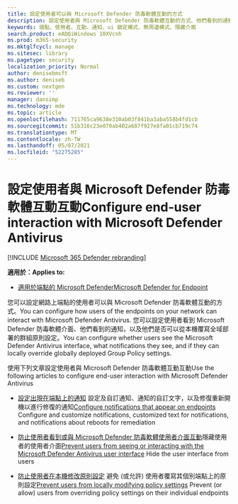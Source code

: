 ```yaml
---
title: 設定使用者可以與 Microsoft Defender 防毒軟體互動的方式
description: 設定使用者與 Microsoft Defender 防毒軟體互動的方式、他們看到的通知，以及是否可以覆寫設定。
keywords: 端點、使用者、互動、通知、ui 鎖定模式、無周邊模式、隱藏介面
search.product: eADQiWindows 10XVcnh
ms.prod: m365-security
ms.mktglfcycl: manage
ms.sitesec: library
ms.pagetype: security
localization_priority: Normal
author: denisebmsft
ms.author: deniseb
ms.custom: nextgen
ms.reviewer: ''
manager: dansimp
ms.technology: mde
ms.topic: article
ms.openlocfilehash: 711765ca9638e310ab03f841ba3aba558b4fd1cb
ms.sourcegitcommit: 51b316c23e070ab402a687f927e8fa01cb719c74
ms.translationtype: MT
ms.contentlocale: zh-TW
ms.lasthandoff: 05/07/2021
ms.locfileid: "52275285"
---
```

# <a name="configure-end-user-interaction-with-microsoft-defender-antivirus"></a><span data-ttu-id="4ef03-104">設定使用者與 Microsoft Defender 防毒軟體互動互動</span><span class="sxs-lookup"><span data-stu-id="4ef03-104">Configure end-user interaction with Microsoft Defender Antivirus</span></span>

[!INCLUDE [Microsoft 365 Defender rebranding](../../includes/microsoft-defender.md)]


<span data-ttu-id="4ef03-105">**適用於：**</span><span class="sxs-lookup"><span data-stu-id="4ef03-105">**Applies to:**</span></span>

- [<span data-ttu-id="4ef03-106">適用於端點的 Microsoft Defender</span><span class="sxs-lookup"><span data-stu-id="4ef03-106">Microsoft Defender for Endpoint</span></span>](/microsoft-365/security/defender-endpoint/)

<span data-ttu-id="4ef03-107">您可以設定網路上端點的使用者可以與 Microsoft Defender 防毒軟體互動的方式。</span><span class="sxs-lookup"><span data-stu-id="4ef03-107">You can configure how users of the endpoints on your network can interact with Microsoft Defender Antivirus.</span></span> <span data-ttu-id="4ef03-108">您可以設定使用者看到 Microsoft Defender 防毒軟體介面、他們看到的通知，以及他們是否可以從本機覆寫全域部署的群組原則設定。</span><span class="sxs-lookup"><span data-stu-id="4ef03-108">You can configure whether users see the Microsoft Defender Antivirus interface, what notifications they see, and if they can locally override globally deployed Group Policy settings.</span></span>

<span data-ttu-id="4ef03-109">使用下列文章設定使用者與 Microsoft Defender 防毒軟體互動互動</span><span class="sxs-lookup"><span data-stu-id="4ef03-109">Use the following articles to configure end-user interaction with Microsoft Defender Antivirus</span></span>

- <span data-ttu-id="4ef03-110">[設定出現在端點上的通知](configure-notifications-microsoft-defender-antivirus.md) 設定及自訂通知、通知的自訂文字，以及修復重新開機以進行修復的通知</span><span class="sxs-lookup"><span data-stu-id="4ef03-110">[Configure notifications that appear on endpoints](configure-notifications-microsoft-defender-antivirus.md) Configure and customize notifications, customized text for notifications, and notifications about reboots for remediation</span></span>

- <span data-ttu-id="4ef03-111">[防止使用者看到或與 Microsoft Defender 防毒軟體使用者介面互動](prevent-end-user-interaction-microsoft-defender-antivirus.md)隱藏使用者的使用者介面</span><span class="sxs-lookup"><span data-stu-id="4ef03-111">[Prevent users from seeing or interacting with the Microsoft Defender Antivirus user interface](prevent-end-user-interaction-microsoft-defender-antivirus.md) Hide the user interface from users</span></span>

- <span data-ttu-id="4ef03-112">[防止使用者在本機修改原則設定](configure-local-policy-overrides-microsoft-defender-antivirus.md) 避免 (或允許) 使用者覆寫其個別端點上的原則設定</span><span class="sxs-lookup"><span data-stu-id="4ef03-112">[Prevent users from locally modifying policy settings](configure-local-policy-overrides-microsoft-defender-antivirus.md) Prevent (or allow) users from overriding policy settings on their individual endpoints</span></span>